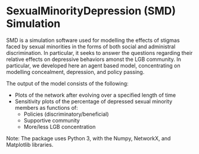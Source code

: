 # SexualMinorityDepression (SMD) Simulation

SMD is a simulation software used for modelling the effects of 
stigmas faced by sexual minorities in the forms of both social and 
administral discrimination. In particular, it seeks to answer the 
questions regarding their relative effects on depressive behaviors 
amonst the LGB community. In particular, we developed here an agent 
based model, concentrating on modelling concealment, depression, and 
policy passing. 

The output of the model consists of the following:
- Plots of the network after evolving over a specified length of time
- Sensitivity plots of the percentage of depressed sexual minority members
as functions of:
	- Policies (discriminatory/beneficial)
	- Supportive community
	- More/less LGB concentration

Note: The package uses Python 3, with the Numpy, NetworkX, and
Matplotlib libraries.